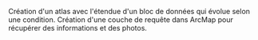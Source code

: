 Création d'un atlas avec l'étendue d'un bloc de données qui évolue selon une condition.
Création d'une couche de requête dans ArcMap pour récupérer des informations et des photos.